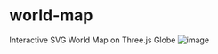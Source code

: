 # world-map
Interactive SVG World Map on Three.js Globe
![image](https://github.com/nabinjana-dsc/world-map/assets/120771456/029240f2-36b0-4a6f-a7cc-169e38f4de63)
